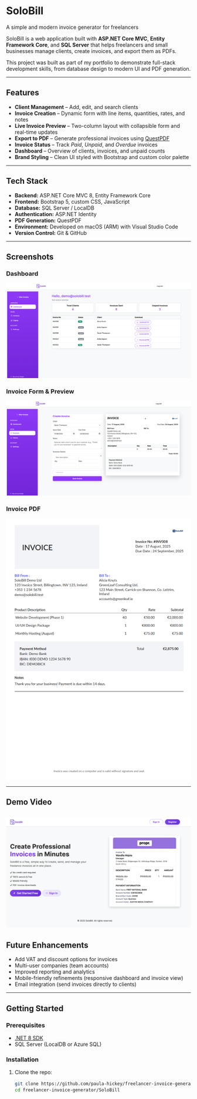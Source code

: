 # SoloBill

A simple and modern invoice generator for freelancers

SoloBill is a web application built with **ASP.NET Core MVC**, **Entity Framework Core**, and **SQL Server** that helps freelancers and small businesses manage clients, create invoices, and export them as PDFs.

This project was built as part of my portfolio to demonstrate full-stack development skills, from database design to modern UI and PDF generation.

---

## Features

- **Client Management** – Add, edit, and search clients
- **Invoice Creation** – Dynamic form with line items, quantities, rates, and notes
- **Live Invoice Preview** – Two-column layout with collapsible form and real-time updates
- **Export to PDF** – Generate professional invoices using [QuestPDF](https://www.questpdf.com/)
- **Invoice Status** – Track _Paid_, _Unpaid_, and _Overdue_ invoices
- **Dashboard** – Overview of clients, invoices, and unpaid counts
- **Brand Styling** – Clean UI styled with Bootstrap and custom color palette

---

## Tech Stack

- **Backend:** ASP.NET Core MVC 8, Entity Framework Core
- **Frontend:** Bootstrap 5, custom CSS, JavaScript
- **Database:** SQL Server / LocalDB
- **Authentication:** ASP.NET Identity
- **PDF Generation:** QuestPDF
- **Environment:** Developed on macOS (ARM) with Visual Studio Code
- **Version Control:** Git & GitHub

---

## Screenshots

### Dashboard

![Dashboard](screenshots/dashboard.png)

### Invoice Form & Preview

![Invoice Form](screenshots/invoice-form.png)

### Invoice PDF

![Invoice PDF](screenshots/invoice-pdf.png)

---

## Demo Video

## [![Watch the Demo](screenshots/demo-thumbnail.png)](https://raw.githubusercontent.com/paulasdev/freelancer-invoice-generator/main/assets/demo-small.mp4)

## Future Enhancements

- Add VAT and discount options for invoices
- Multi-user companies (team accounts)
- Improved reporting and analytics
- Mobile-friendly refinements (responsive dashboard and invoice view)
- Email integration (send invoices directly to clients)

---

## Getting Started

### Prerequisites

- [.NET 8 SDK](https://dotnet.microsoft.com/en-us/download)
- SQL Server (LocalDB or Azure SQL)

### Installation

1. Clone the repo:
   ```bash
   git clone https://github.com/paula-hickey/freelancer-invoice-generator.git
   cd freelancer-invoice-generator/SoloBill
   ```
